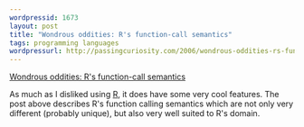 ```yaml
---
wordpressid: 1673
layout: post
title: "Wondrous oddities: R's function-call semantics"
tags: programming languages
wordpressurl: http://passingcuriosity.com/2006/wondrous-oddities-rs-function-call-semantics/
---
```


[Wondrous oddities: R's function-call semantics][1]

As much as I disliked using [R][2], it does have some very cool features. The
post above describes R's function calling semantics which are not only very
different (probably unique), but also very well suited to R's domain.

[1]: http://blog.moertel.com/articles/2006/01/20/wondrous-oddities-rs-function-call-semantics
[2]: http://www.r-project.org/
